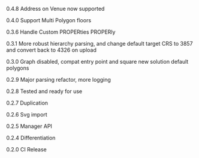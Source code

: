 0.4.8 Address on Venue now supported

0.4.0 Support Multi Polygon floors

0.3.6 Handle Custom PROPERties PROPERly

0.3.1 More robust hierarchy parsing, and change default target CRS to 3857 and convert back to 4326 on upload

0.3.0 Graph disabled, compat entry point and square new solution default polygons

0.2.9 Major parsing refactor, more logging

0.2.8 Tested and ready for use

0.2.7 Duplication

0.2.6 Svg import

0.2.5 Manager API

0.2.4 Differentiation

0.2.0 CI Release

